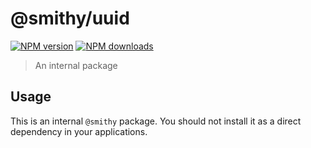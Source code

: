 # @smithy/uuid

[![NPM version](https://img.shields.io/npm/v/@smithy/uuid/latest.svg)](https://www.npmjs.com/package/@smithy/uuid)
[![NPM downloads](https://img.shields.io/npm/dm/@smithy/uuid.svg)](https://www.npmjs.com/package/@smithy/uuid)

> An internal package

## Usage

This is an internal `@smithy` package. You should not install it as a direct dependency in your applications.
